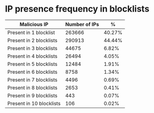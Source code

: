 # IP presence frequency in blocklists
| Malicious IP | Number of IPs | % |
|----|----|----|
| Present in 1 blocklist | 263666 | 40.27% |
| Present in 2 blocklists | 290913 | 44.44% |
| Present in 3 blocklists | 44675 | 6.82% |
| Present in 4 blocklists | 26494 | 4.05% |
| Present in 5 blocklists | 12484 | 1.91% |
| Present in 6 blocklists | 8758 | 1.34% |
| Present in 7 blocklists | 4496 | 0.69% |
| Present in 8 blocklists | 2653 | 0.41% |
| Present in 9 blocklists | 443 | 0.07% |
| Present in 10 blocklists | 106 | 0.02% |
